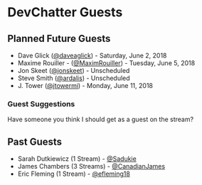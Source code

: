 # DevChatter Guests

## Planned Future Guests

 - Dave Glick ([@daveaglick](https://twitter.com/daveaglick)) - Saturday, June 2, 2018
 - Maxime Rouiller - ([@MaximRouiller](https://twitter.com/MaximRouiller)) - Tuesday, June 5, 2018
 - Jon Skeet ([@jonskeet](https://twitter.com/jonskeet)) - Unscheduled
 - Steve Smith ([@ardalis](https://twitter.com/ardalis)) - Unscheduled
 - J. Tower ([@jtowermi](https://twitter.com/jtowermi)) - Monday, June 11, 2018
 
### Guest Suggestions

Have someone you think I should get as a guest on the stream?

## Past Guests

 - Sarah Dutkiewicz (1 Stream) - [@Sadukie](https://twitter.com/sadukie)
 - James Chambers (3 Streams) - [@CanadianJames](https://twitter.com/CanadianJames)
 - Eric Fleming (1 Stream) - [@efleming18](https://twitter.com/efleming18)
